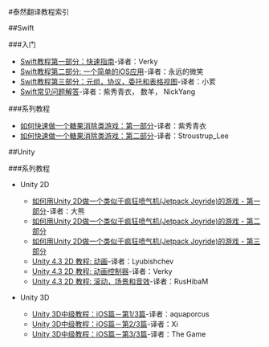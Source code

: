 #泰然翻译教程索引

##Swift

###入门

- [Swift教程第一部分：快速指南](Swift-Tutorial-A-Quick-Start.md)-译者：Verky
- [Swift教程第二部分: 一个简单的iOS应用](Swift-Tutorial-Part2-A-Simple-iOS-App.md)-译者：永远的微笑
- [Swift教程第三部分：元组，协议，委托和表格视图](./Swift-Tutorial-Part3-Tuples-Protocols-Delegates-and-Table-Views.md)-译者：小荄
- [Swift常见问题解答](Swift-Language-FAQ.md)-译者：紫秀青衣， 数羊， NickYang

###系列教程

- [如何快速做一个糖果消除类游戏：第一部分](How-to-Make-a-Game-Like-Candy-Crush-with-Swift-Tutorial-Part1.md)-译者：紫秀青衣
- [如何快速做一个糖果消除类游戏：第二部分](How-to-Make-a-Game-Like-Candy-Crush-with-Swift-Tutorial-Part2.md)-译者：Stroustrup_Lee

##Unity

###系列教程

- Unity 2D

	- [如何用Unity 2D做一个类似于疯狂喷气机(Jetpack Joyride)的游戏 - 第一部分](How-to-Make-a-Game-Like-Jetpack-Joyride-in-Unity-2D–Part1.md)-译者：大熊
	- [如何用Unity 2D做一个类似于疯狂喷气机(Jetpack Joyride)的游戏 - 第二部分]()
	- [如何用Unity 2D做一个类似于疯狂喷气机(Jetpack Joyride)的游戏 - 第三部分]()
	- [Unity 4.3 2D 教程: 动画](Unity-2d-Tutorial-Animations.md)-译者：Lyubishchev
	- [Unity 4.3 2D 教程: 动画控制器](Unity-2d-Tutorial-Animation-Controllers.md)-译者：Verky
	- [Unity 4.3 2D 教程: 滚动，场景和音效](Unity-2d-Tutorial-Scrolling-Scenes-And-Sounds.md)-译者：RusHibaM
	
- Unity 3D

	- [Unity 3D中级教程：iOS篇－第1/3篇](Beginning-Unity-3d-For-ios-Part1.md)-译者：aquaporcus
	- [Unity 3D中级教程：iOS篇－第2/3篇](Beginning-Unity-3d-For-ios-Part2.md)-译者：Xi
	- [Unity 3D中级教程：iOS篇－第3/3篇](Beginning-Unity-3d-For-ios-Part3.md)-译者：The Game
